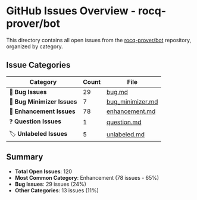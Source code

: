 # GitHub Issues Overview - rocq-prover/bot

This directory contains all open issues from the [rocq-prover/bot](https://github.com/rocq-prover/bot/issues) repository, organized by category.

## Issue Categories

| Category | Count | File |
|----------|-------|------|
| 🐛 **Bug Issues** | 29 | [bug.md](bug.md) |
| 🔧 **Bug Minimizer Issues** | 7 | [bug_minimizer.md](bug_minimizer.md) |
| 🚀 **Enhancement Issues** | 78 | [enhancement.md](enhancement.md) |
| ❓ **Question Issues** | 1 | [question.md](question.md) |
| 🏷️ **Unlabeled Issues** | 5 | [unlabeled.md](unlabeled.md) |

## Summary

- **Total Open Issues**: 120
- **Most Common Category**: Enhancement (78 issues - 65%)
- **Bug Issues**: 29 issues (24%)
- **Other Categories**: 13 issues (11%)
